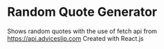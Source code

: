 # Random Quote Generator

Shows random quotes with the use of fetch api from https://api.adviceslip.com
Created with React.js
